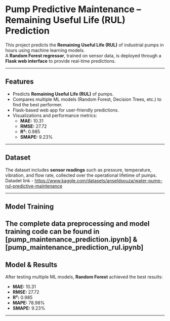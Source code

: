 # Pump Predictive Maintenance – Remaining Useful Life (RUL) Prediction

This project predicts the **Remaining Useful Life (RUL)** of industrial pumps in hours using machine learning models.  
A **Random Forest regressor**, trained on sensor data, is deployed through a **Flask web interface** to provide real-time predictions.

---

## Features
- Predicts **Remaining Useful Life (RUL)** of pumps.
- Compares multiple ML models (Random Forest, Decision Trees, etc.) to find the best performer.
- Flask-based web app for user-friendly predictions.
- Visualizations and performance metrics:
  - **MAE:** 10.31
  - **RMSE:** 27.72
  - **R²:** 0.985
  - **SMAPE:** 9.23%

---

## Dataset
The dataset includes **sensor readings** such as pressure, temperature, vibration, and flow rate, collected over the operational lifetime of pumps.  
Datadet link - https://www.kaggle.com/datasets/anseldsouza/water-pump-rul-predictive-maintenance

---
## Model Training
The complete data preprocessing and model training code can be found in 
[pump_maintenance_prediction.ipynb] & [pump_maintenance_prediction_rul.ipynb]
---


## Model & Results
After testing multiple ML models, **Random Forest** achieved the best results:
- **MAE:** 10.31
- **RMSE:** 27.72
- **R²:** 0.985
- **MAPE:** 78.98%
- **SMAPE:** 9.23%

---

